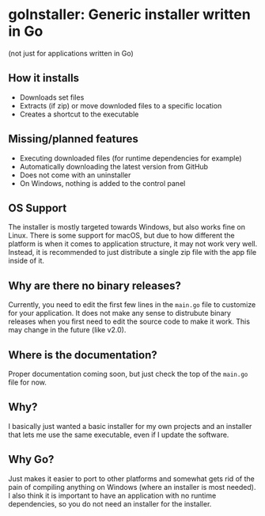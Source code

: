 # goInstaller: Generic installer written in Go
(not just for applications written in Go)

## How it installs
* Downloads set files
* Extracts (if zip) or move downloded files to a specific location
* Creates a shortcut to the executable

## Missing/planned features
* Executing downloaded files (for runtime dependencies for example)
* Automatically downloading the latest version from GitHub
* Does not come with an uninstaller
* On Windows, nothing is added to the control panel

## OS Support
The installer is mostly targeted towards Windows, but also works fine on Linux.
There is some support for macOS, but due to how different the platform is when it comes to 
application structure, it may not work very well. Instead, it is recommended to just distribute 
a single zip file with the app file inside of it.

## Why are there no binary releases?
Currently, you need to edit the first few lines in the `main.go` file to customize for your
application. It does not make any sense to distrubute binary releases when you first need
to edit the source code to make it work. This may change in the future (like v2.0).

## Where is the documentation?
Proper documentation coming soon, but just check the top of the `main.go` file for now.

## Why?
I basically just wanted a basic installer for my own projects and an installer that lets me use the same executable, even if I update the software.

## Why Go?
Just makes it easier to port to other platforms and somewhat gets rid of the pain of compiling anything on Windows (where an installer is most needed). I also think it is important to have an application with no runtime dependencies, so you do not need an installer for the installer.
